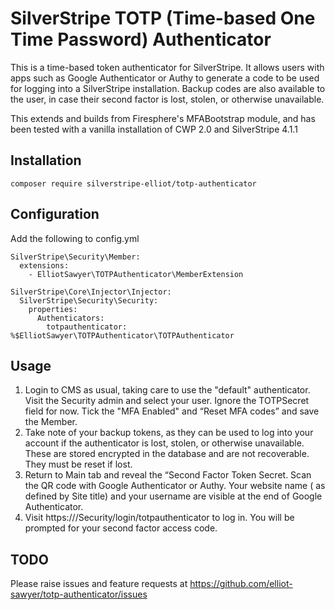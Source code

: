 # SilverStripe TOTP (Time-based One Time Password) Authenticator

This is a time-based token authenticator for SilverStripe. It allows users with apps such as Google Authenticator or Authy to generate a code to be used for logging into a SilverStripe installation. Backup codes are also available to the user, in case their second factor is lost, stolen, or otherwise unavailable.

This extends and builds from Firesphere's MFABootstrap module, and has been tested with a vanilla installation of CWP 2.0 and SilverStripe 4.1.1

## Installation
`composer require silverstripe-elliot/totp-authenticator`

## Configuration

Add the following to config.yml

```
SilverStripe\Security\Member:
  extensions:
    - ElliotSawyer\TOTPAuthenticator\MemberExtension

SilverStripe\Core\Injector\Injector:
  SilverStripe\Security\Security:
    properties:
      Authenticators:
        totpauthenticator: %$ElliotSawyer\TOTPAuthenticator\TOTPAuthenticator

```

## Usage

1. Login to CMS as usual, taking care to use the "default" authenticator. Visit the Security admin and select your user. Ignore the TOTPSecret field for now. Tick the "MFA Enabled" and “Reset MFA codes” and save the Member.
2. Take note of your backup tokens, as they can be used to log into your account if the authenticator is lost, stolen, or otherwise unavailable. These are stored encrypted in the database and are not recoverable. They must be reset if lost.
3. Return to Main tab and reveal the “Second Factor Token Secret. Scan the QR code with Google Authenticator or Authy. Your website name ( as defined by Site title) and your username are visible at the end of Google Authenticator.
4. Visit https://<yoursite>/Security/login/totpauthenticator to log in. You will be prompted for your second factor access code. 


## TODO
Please raise issues and feature requests at https://github.com/elliot-sawyer/totp-authenticator/issues
